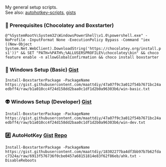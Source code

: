 My general setup scripts.  
See also: [autohotkey-scripts](https://maattdiy.github.io/autohotkey-scripts/), [gists](https://gist.github.com/maattdiy)

### 📌 Prerequisites (Chocolatey and Boxstarter) 
`@"%SystemRoot%\System32\WindowsPowerShell\v1.0\powershell.exe" -NoProfile -InputFormat None -ExecutionPolicy Bypass -Command "iex ((New-Object System.Net.WebClient).DownloadString('https://chocolatey.org/install.ps1'))" && SET "PATH=%PATH%;%ALLUSERSPROFILE%\chocolatey\bin" && choco feature enable -n allowGlobalConfirmation && choco install boxstarter`

### 👷 Windows Setup (Basic) [Gist](https://gist.github.com/maattdiy/190776c957780d7148f471dc22f074a2)  
`Install-BoxstarterPackage -PackageName https://gist.githubusercontent.com/maattdiy/47a07f9c3a012f54b7671bc24aedbff4/raw/b1a010cc4f24d158dd2baa0c1df1d2b0a96303b6/win-basic.txt`

### 👽 Windows Setup (Developer) [Gist](https://gist.github.com/maattdiy/47a07f9c3a012f54b7671bc24aedbff4)  
`Install-BoxstarterPackage -PackageName https://gist.githubusercontent.com/maattdiy/47a07f9c3a012f54b7671bc24aedbff4/raw/b1a010cc4f24d158dd2baa0c1df1d2b0a96303b6/win-dev.txt`

### #️⃣ AutoHotKey [Gist](https://gist.github.com/maattdiy/18302277ba4df3bb97b7b62fdac7324a) [Repo](https://maattdiy.github.io/autohotkey-scripts/)  
`Install-BoxstarterPackage -PackageName https://gist.githubusercontent.com/maattdiy/18302277ba4df3bb97b7b62fdac7324a/raw/6913f576736f0cbe0457a68151814e83f62f86eb/ahk.txt -DisableReboots`
